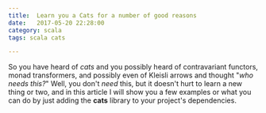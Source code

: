```yaml
---
title:  Learn you a Cats for a number of good reasons
date:   2017-05-20 22:28:00
category: scala
tags: scala cats

---
```


So you have heard of _cats_ and you possibly heard of contravariant functors, monad transformers, and possibly even of Kleisli arrows and thought "_who needs this?_" Well, you don't _need_ this, but it doesn't hurt to learn a new thing or two, and in this article I will show you a few examples or what you can do by just adding the **cats** library to your project's dependencies.


